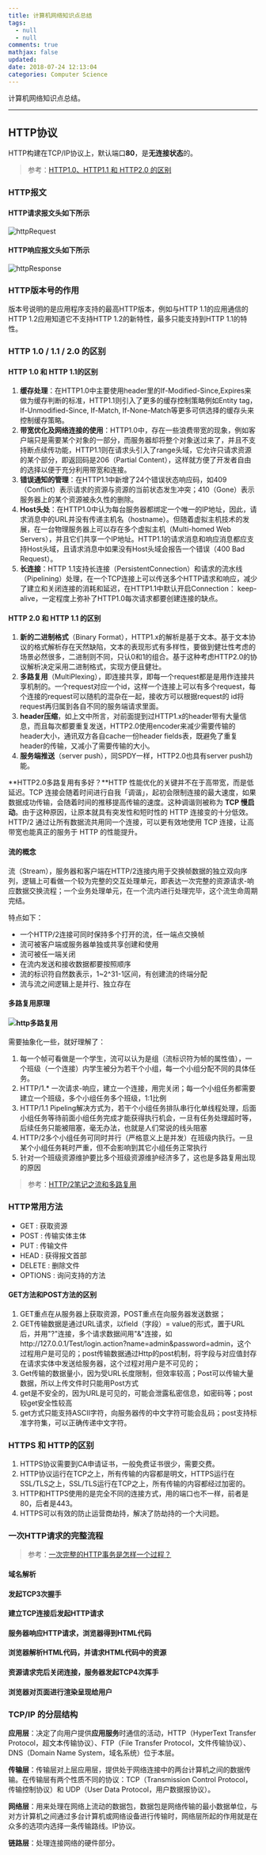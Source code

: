 ```yaml
---
title: 计算机网络知识点总结
tags:
  - null
  - null
comments: true
mathjax: false
updated:
date: 2018-07-24 12:13:04
categories: Computer Science
---
```


计算机网络知识点总结。

<!-- more -->

---

## HTTP协议

HTTP构建在TCP/IP协议上，默认端口**80**，是**无连接状态**的。

> 参考：[HTTP1.0、HTTP1.1 和 HTTP2.0 的区别](https://juejin.im/entry/5981c5df518825359a2b9476)

### HTTP报文

#### HTTP请求报文头如下所示

![httpRequest](httpRequest.png)

#### HTTP响应报文头如下所示

![httpResponse](httpResponse.png)

### HTTP版本号的作用

版本号说明的是应用程序支持的最高HTTP版本，例如与HTTP 1.1的应用通信的HTTP 1.2应用知道它不支持HTTP 1.2的新特性，最多只能支持到HTTP 1.1的特性。

### HTTP 1.0 / 1.1 / 2.0 的区别

#### HTTP 1.0 和 HTTP 1.1的区别

1. **缓存处理**：在HTTP1.0中主要使用header里的If-Modified-Since,Expires来做为缓存判断的标准，HTTP1.1则引入了更多的缓存控制策略例如Entity tag，If-Unmodified-Since, If-Match, If-None-Match等更多可供选择的缓存头来控制缓存策略。
2. **带宽优化及网络连接的使用**：HTTP1.0中，存在一些浪费带宽的现象，例如客户端只是需要某个对象的一部分，而服务器却将整个对象送过来了，并且不支持断点续传功能，HTTP1.1则在请求头引入了range头域，它允许只请求资源的某个部分，即返回码是206（Partial Content），这样就方便了开发者自由的选择以便于充分利用带宽和连接。
3. **错误通知的管理**：在HTTP1.1中新增了24个错误状态响应码，如409（Conflict）表示请求的资源与资源的当前状态发生冲突；410（Gone）表示服务器上的某个资源被永久性的删除。
4. **Host头处**：在HTTP1.0中认为每台服务器都绑定一个唯一的IP地址，因此，请求消息中的URL并没有传递主机名（hostname）。但随着虚拟主机技术的发展，在一台物理服务器上可以存在多个虚拟主机（Multi-homed Web Servers），并且它们共享一个IP地址。HTTP1.1的请求消息和响应消息都应支持Host头域，且请求消息中如果没有Host头域会报告一个错误（400 Bad Request）。
5. **长连接**：HTTP 1.1支持长连接（PersistentConnection）和请求的流水线（Pipelining）处理，在一个TCP连接上可以传送多个HTTP请求和响应，减少了建立和关闭连接的消耗和延迟，在HTTP1.1中默认开启Connection： keep-alive，一定程度上弥补了HTTP1.0每次请求都要创建连接的缺点。

#### HTTP 2.0 和 HTTP 1.1 的区别

1. **新的二进制格式**（Binary Format），HTTP1.x的解析是基于文本。基于文本协议的格式解析存在天然缺陷，文本的表现形式有多样性，要做到健壮性考虑的场景必然很多，二进制则不同，只认0和1的组合。基于这种考虑HTTP2.0的协议解析决定采用二进制格式，实现方便且健壮。
2. **多路复用**（MultiPlexing），即连接共享，即每一个request都是是用作连接共享机制的。一个request对应一个id，这样一个连接上可以有多个request，每个连接的request可以随机的混杂在一起，接收方可以根据request的 id将request再归属到各自不同的服务端请求里面。
3. **header压缩**，如上文中所言，对前面提到过HTTP1.x的header带有大量信息，而且每次都要重复发送，HTTP2.0使用encoder来减少需要传输的header大小，通讯双方各自cache一份header fields表，既避免了重复header的传输，又减小了需要传输的大小。
4. **服务端推送**（server push），同SPDY一样，HTTP2.0也具有server push功能。

**HTTP2.0多路复用有多好？**HTTP 性能优化的关键并不在于高带宽，而是低延迟。TCP 连接会随着时间进行自我「调谐」，起初会限制连接的最大速度，如果数据成功传输，会随着时间的推移提高传输的速度。这种调谐则被称为 **TCP 慢启动**。由于这种原因，让原本就具有突发性和短时性的 HTTP 连接变的十分低效。HTTP/2 通过让所有数据流共用同一个连接，可以更有效地使用 TCP 连接，让高带宽也能真正的服务于 HTTP 的性能提升。

#### 流的概念

流（Stream），服务器和客户端在HTTP/2连接内用于交换帧数据的独立双向序列，逻辑上可看做一个较为完整的交互处理单元，即表达一次完整的资源请求-响应数据交换流程；一个业务处理单元，在一个流内进行处理完毕，这个流生命周期完结。

特点如下：

- 一个HTTP/2连接可同时保持多个打开的流，任一端点交换帧 
- 流可被客户端或服务器单独或共享创建和使用 
- 流可被任一端关闭 
- 在流内发送和接收数据都要按照顺序 
- 流的标识符自然数表示，1~2^31-1区间，有创建流的终端分配 
- 流与流之间逻辑上是并行、独立存在

#### 多路复用原理

#### ![http多路复用](http多路复用.png)

需要抽象化一些，就好理解了：

1. 每一个帧可看做是一个学生，流可以认为是组（流标识符为帧的属性值），一个班级（一个连接）内学生被分为若干个小组，每一个小组分配不同的具体任务。 
2. HTTP/1.* 一次请求-响应，建立一个连接，用完关闭；每一个小组任务都需要建立一个班级，多个小组任务多个班级，1:1比例 
3. HTTP/1.1 Pipeling解决方式为，若干个小组任务排队串行化单线程处理，后面小组任务等待前面小组任务完成才能获得执行机会，一旦有任务处理超时等，后续任务只能被阻塞，毫无办法，也就是人们常说的线头阻塞 
4. HTTP/2多个小组任务可同时并行（严格意义上是并发）在班级内执行。一旦某个小组任务耗时严重，但不会影响到其它小组任务正常执行 
5. 针对一个班级资源维护要比多个班级资源维护经济多了，这也是多路复用出现的原因 

> 参考：[HTTP/2笔记之流和多路复用](http://www.blogjava.net/yongboy/archive/2015/03/19/423611.html)

### HTTP常用方法

- GET : 获取资源
- POST : 传输实体主体
- PUT : 传输文件
- HEAD : 获得报文首部
- DELETE : 删除文件
- OPTIONS : 询问支持的方法

#### GET方法和POST方法的区别

1. GET重点在从服务器上获取资源，POST重点在向服务器发送数据；
2. GET传输数据是通过URL请求，以field（字段）= value的形式，置于URL后，并用"?"连接，多个请求数据间用"&"连接，如http://127.0.0.1/Test/login.action?name=admin&password=admin，这个过程用户是可见的；post传输数据通过Http的post机制，将字段与对应值封存在请求实体中发送给服务器，这个过程对用户是不可见的；
3. Get传输的数据量小，因为受URL长度限制，但效率较高；Post可以传输大量数据，所以上传文件时只能用Post方式
4. get是不安全的，因为URL是可见的，可能会泄露私密信息，如密码等；post较get安全性较高 
5. get方式只能支持ASCII字符，向服务器传的中文字符可能会乱码；post支持标准字符集，可以正确传递中文字符。

### HTTPS 和 HTTP的区别

1. HTTPS协议需要到CA申请证书，一般免费证书很少，需要交费。
2. HTTP协议运行在TCP之上，所有传输的内容都是明文，HTTPS运行在SSL/TLS之上，SSL/TLS运行在TCP之上，所有传输的内容都经过加密的。
3. HTTP和HTTPS使用的是完全不同的连接方式，用的端口也不一样，前者是80，后者是443。
4. HTTPS可以有效的防止运营商劫持，解决了防劫持的一个大问题。 

### 一次HTTP请求的完整流程

> 参考：[一次完整的HTTP事务是怎样一个过程？](https://www.linux178.com/web/httprequest.html)

#### 域名解析

#### 发起TCP3次握手

#### 建立TCP连接后发起HTTP请求

#### 服务器响应HTTP请求，浏览器得到HTML代码

#### 浏览器解析HTML代码，并请求HTML代码中的资源

#### 资源请求完后关闭连接，服务器发起TCP4次挥手

#### 浏览器对页面进行渲染呈现给用户

### TCP/IP 的分层结构

**应用层**：决定了向用户提供**应用服务**时通信的活动，HTTP（HyperText Transfer Protocol，超文本传输协议）、FTP（File Transfer Protocol，文件传输协议）、DNS（Domain Name System，域名系统）位于本层。

**传输层**：传输层对上层应用层，提供处于网络连接中的两台计算机之间的数据传输。在传输层有两个性质不同的协议：TCP（Transmission Control Protocol，传输控制协议）和 UDP（User Data Protocol，用户数据报协议）。

**网络层**：用来处理在网络上流动的数据包，数据包是网络传输的最小数据单位，与对方计算机之间通过多台计算机或网络设备进行传输时，网络层所起的作用就是在众多的选项内选择一条传输路线。IP协议。

**链路层**：处理连接网络的硬件部分。

